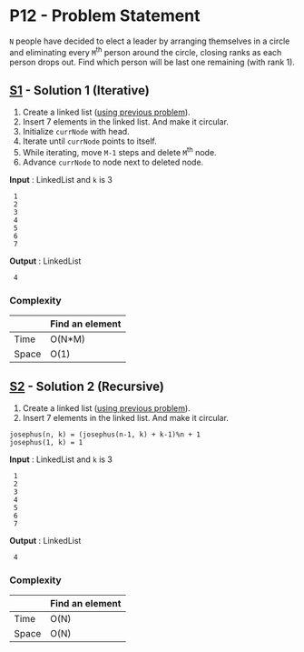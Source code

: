 # P12 - Problem Statement
`N` people have decided to elect a leader by arranging themselves in a circle and eliminating every `M`<sup>th</sup> person around the circle, closing ranks as each person drops out. Find which person will be last one remaining (with rank 1). 

## [S1](https://github.com/Lakshitnagar/DS-ALGO/blob/master/ds/linkedlist/p12/S1.java) - Solution 1 (Iterative)
1. Create a linked list ([using previous problem](https://github.com/Lakshitnagar/DS-ALGO/blob/master/ds/linkedlist/LinkedList.java)).
2. Insert 7 elements in the linked list. And make it circular.
3. Initialize `currNode` with head.
4. Iterate until `currNode` points to itself.
5. While iterating, move `M-1` steps and delete `M`<sup>th</sup> node.
6. Advance `currNode` to node next to deleted node.

<b>Input</b> : LinkedList and `k` is 3
```
 1
 2
 3
 4
 5
 6
 7
```

<b>Output</b> : LinkedList
```
 4
```

### Complexity

|               | Find an element     |
| ------------- | ------------------- |
| Time          | O(N*M)              |
| Space         | O(1)                |

## [S2](https://github.com/Lakshitnagar/DS-ALGO/blob/master/ds/linkedlist/p12/S2.java) - Solution 2 (Recursive)
1. Create a linked list ([using previous problem](https://github.com/Lakshitnagar/DS-ALGO/blob/master/ds/linkedlist/LinkedList.java)).
2. Insert 7 elements in the linked list. And make it circular.
```
josephus(n, k) = (josephus(n-1, k) + k-1)%n + 1
josephus(1, k) = 1
```

<b>Input</b> : LinkedList and `k` is 3
```
 1
 2
 3
 4
 5
 6
 7
```

<b>Output</b> : LinkedList
```
 4
```

### Complexity

|               | Find an element     |
| ------------- | ------------------- |
| Time          | O(N)              |
| Space         | O(N)                |
